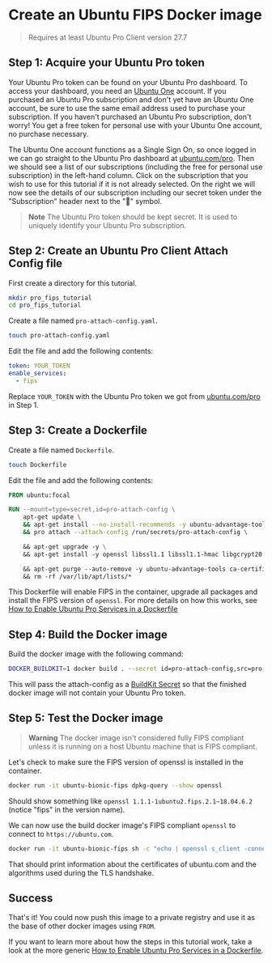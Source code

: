 # Create an Ubuntu FIPS Docker image

> Requires at least Ubuntu Pro Client version 27.7

## Step 1: Acquire your Ubuntu Pro token

Your Ubuntu Pro token can be found on your Ubuntu Pro dashboard. To access your dashboard, you need an [Ubuntu One](https://login.ubuntu.com/) account. If you purchased an Ubuntu Pro subscription and don't yet have an Ubuntu One account, be sure to use the same email address used to purchase your subscription. If you haven't purchased an Ubuntu Pro subscription, don't worry! You get a free token for personal use with your Ubuntu One account, no purchase necessary.

The Ubuntu One account functions as a Single Sign On, so once logged in we can go straight to the Ubuntu Pro dashboard at [ubuntu.com/pro](https://ubuntu.com/pro). Then we should see a list of our subscriptions (including the free for personal use subscription) in the left-hand column. Click on the subscription that you wish to use for this tutorial if it is not already selected. On the right we will now see the details of our subscription including our secret token under the "Subscription" header next to the "🔗" symbol.

> **Note**
> The Ubuntu Pro token should be kept secret. It is used to uniquely identify your Ubuntu Pro subscription.

## Step 2: Create an Ubuntu Pro Client Attach Config file

First create a directory for this tutorial.

```bash
mkdir pro_fips_tutorial
cd pro_fips_tutorial
```

Create a file named `pro-attach-config.yaml`.

```bash
touch pro-attach-config.yaml
```

Edit the file and add the following contents:

```yaml
token: YOUR_TOKEN
enable_services:
  - fips
```

Replace `YOUR_TOKEN` with the Ubuntu Pro token we got from [ubuntu.com/pro](https://ubuntu.com/pro) in Step 1.

## Step 3: Create a Dockerfile

Create a file named `Dockerfile`.

```bash
touch Dockerfile
```

Edit the file and add the following contents:

```dockerfile
FROM ubuntu:focal

RUN --mount=type=secret,id=pro-attach-config \
    apt-get update \
    && apt-get install --no-install-recommends -y ubuntu-advantage-tools ca-certificates \
    && pro attach --attach-config /run/secrets/pro-attach-config \

    && apt-get upgrade -y \
    && apt-get install -y openssl libssl1.1 libssl1.1-hmac libgcrypt20 libgcrypt20-hmac strongswan strongswan-hmac openssh-client openssh-server \

    && apt-get purge --auto-remove -y ubuntu-advantage-tools ca-certificates \
    && rm -rf /var/lib/apt/lists/*
```

This Dockerfile will enable FIPS in the container, upgrade all packages and install the FIPS version of `openssl`. For more details on how this works, see [How to Enable Ubuntu Pro Services in a Dockerfile](../howtoguides/enable_in_dockerfile.md)

## Step 4: Build the Docker image

Build the docker image with the following command:

```bash
DOCKER_BUILDKIT=1 docker build . --secret id=pro-attach-config,src=pro-attach-config.yaml -t ubuntu-bionic-fips
```

This will pass the attach-config as a [BuildKit Secret](https://docs.docker.com/develop/develop-images/build_enhancements/#new-docker-build-secret-information) so that the finished docker image will not contain your Ubuntu Pro token.

## Step 5: Test the Docker image

> **Warning**
> The docker image isn't considered fully FIPS compliant unless it is running on a host Ubuntu machine that is FIPS compliant.

Let's check to make sure the FIPS version of openssl is installed in the container.

```bash
docker run -it ubuntu-bionic-fips dpkg-query --show openssl
```
Should show something like `openssl 1.1.1-1ubuntu2.fips.2.1~18.04.6.2` (notice "fips" in the version name).

We can now use the build docker image's FIPS compliant `openssl` to connect to `https://ubuntu.com`.

```bash
docker run -it ubuntu-bionic-fips sh -c "echo | openssl s_client -connect ubuntu.com:443"
```

That should print information about the certificates of ubuntu.com and the algorithms used during the TLS handshake.


## Success

That's it! You could now push this image to a private registry and use it as the base of other docker images using `FROM`.

If you want to learn more about how the steps in this tutorial work, take a look at the more generic [How to Enable Ubuntu Pro Services in a Dockerfile](../howtoguides/enable_in_dockerfile.md).
